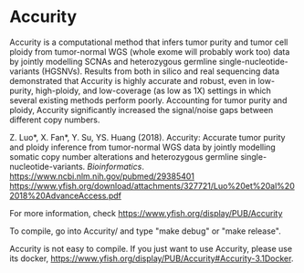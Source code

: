 # Accurity
Accurity is a computational method that infers tumor purity and tumor cell ploidy from tumor-normal WGS (whole exome will probably work too) data by jointly modelling SCNAs and heterozygous germline single-nucleotide-variants (HGSNVs). Results from both in silico and real sequencing data demonstrated that Accurity is highly accurate and robust, even in low-purity, high-ploidy, and low-coverage (as low as 1X) settings in which several existing methods perform poorly. Accounting for tumor purity and ploidy, Accurity significantly increased the signal/noise gaps between different copy numbers.

Z. Luo*, X. Fan*, Y. Su, YS. Huang (2018). Accurity: Accurate tumor purity and ploidy inference from tumor-normal WGS data by jointly modelling somatic copy number alterations and heterozygous germline single-nucleotide-variants. *Bioinformatics*.
  https://www.ncbi.nlm.nih.gov/pubmed/29385401
  https://www.yfish.org/download/attachments/327721/Luo%20et%20al%202018%20AdvanceAccess.pdf

For more information, check https://www.yfish.org/display/PUB/Accurity

To compile, go into Accurity/ and type "make debug" or "make release".

Accurity is not easy to compile. If you just want to use Accurity, please use its docker, https://www.yfish.org/display/PUB/Accurity#Accurity-3.1Docker.
